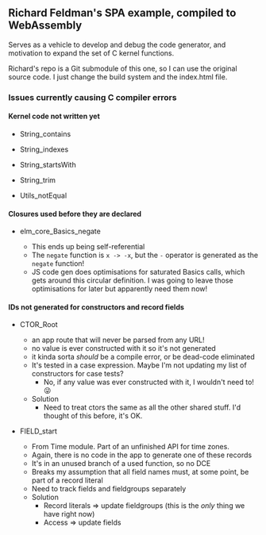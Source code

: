 ## Richard Feldman's SPA example, compiled to WebAssembly

Serves as a vehicle to develop and debug the code generator, and motivation to expand the set of C kernel functions.

Richard's repo is a Git submodule of this one, so I can use the original source code. I just change the build system and the index.html file.

### Issues currently causing C compiler errors

#### Kernel code not written yet

- String_contains
- String_indexes
- String_startsWith
- String_trim

- Utils_notEqual

#### Closures used before they are declared

- elm_core_Basics_negate

  - This ends up being self-referential
  - The `negate` function is `x -> -x`, but the `-` operator is generated as the `negate` function!
  - JS code gen does optimisations for saturated Basics calls, which gets around this circular definition. I was going to leave those optimisations for later but apparently need them now!

#### IDs not generated for constructors and record fields

- CTOR_Root

  - an app route that will never be parsed from any URL!
  - no value is ever constructed with it so it's not generated
  - it kinda sorta _should_ be a compile error, or be dead-code eliminated
  - It's tested in a case expression. Maybe I'm not updating my list of constructors for case tests?
    - No, if any value was ever constructed with it, I wouldn't need to! 😜
  - Solution
    - Need to treat ctors the same as all the other shared stuff. I'd thought of this before, it's OK.

- FIELD_start
  - From Time module. Part of an unfinished API for time zones.
  - Again, there is no code in the app to generate one of these records
  - It's in an unused branch of a used function, so no DCE
  - Breaks my assumption that all field names must, at some point, be part of a record literal
  - Need to track fields and fieldgroups separately
  - Solution
    - Record literals => update fieldgroups (this is the _only_ thing we have right now)
    - Access => update fields
